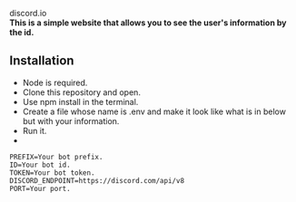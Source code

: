 discord.io </br>
**This is a simple website that allows you to see the user's information by the id.**

## Installation
- Node is required.
- Clone this repository and open.
- Use npm install in the terminal.
- Create a file whose name is .env and make it look like what is in below but with your information.
- Run it.
- 
```
PREFIX=Your bot prefix.
ID=Your bot id.
TOKEN=Your bot token.
DISCORD_ENDPOINT=https://discord.com/api/v8
PORT=Your port.
```
